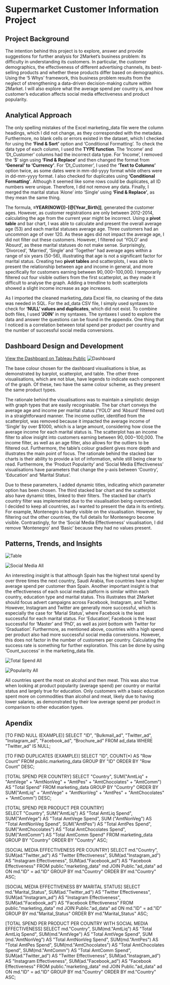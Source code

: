 # Supermarket Customer Information Project
## Project Background 
The intention behind this project is to explore, answer and provide suggestions for further analysis for 2Market’s business problem: its difficulty in understanding its customers. In particular, the customer demographics, the effectiveness of different advertising channels, its best-selling products and whether these products differ based on demographics. Using the ‘5 Whys’ framework, this business problem results from the neglect of strengthening a data-driven decision-making culture within 2Market. I will also explore what the average spend per country is, and how customer’s education affects social media effectiveness and product popularity. 

## Analytical Approach
The only spelling mistakes of the Excel marketing_data file were the column headings, which I did not change, as they corresponded with the metadata. Furthermore, no blank cells or errors existed in the dataset, which I checked for using the __‘Find & Sort’__ option and ‘Conditional Formatting’. To check the data type of each column, I used the __TYPE function__. The ‘Income’ and ‘Dt_Customer’ columns had the incorrect data type. For ‘Income’, I removed the ‘$’ sign using __‘Find & Replace’__ and then changed the format from __‘General’ to ‘Currency’__. For ‘Dt_Customer’, I used the __‘Text to Columns’__ option twice, as some dates were in mm-dd-yyyy format while others were in dd-mm-yyyy format. I also checked for duplicates using __‘Conditional Formatting’__. Although it seemed like some rows could be duplicates, all ID numbers were unique. Therefore, I did not remove any data. Finally, I merged the marital status ‘Alone’ into ‘Single’ using __‘Find & Replace’__, as they mean the same thing. 

The formula, __=YEAR(NOW())-[@[Year_Birth]]__, generated the customer ages. However, as customer registrations are only between 2012-2014, calculating the age from the current year might be incorrect. Using a __pivot table__ and bar chart, I was able to calculate and present the overall average age (53) and each marital statuses average age. Three customers had an uncommon age of over 120. As these ages did not impact the average age, I did not filter out these customers. However, I filtered out ‘YOLO’ and ‘Absurd’, as these marital statuses do not make sense. Surprisingly, ‘Divorced’, ‘Married’, ‘Single’ and ‘Together’ had average ages within a range of six years (50-56), illustrating that age is not a significant factor for marital status. Creating two __pivot tables__ and scatterplots, I was able to present the relationship between age and income in general, and more specifically for customers earning between $90,000-$100,000. I temporarily filtered out four visible outliers from the first scatterplot, as they made it difficult to analyse the graph. Adding a trendline to both scatterplots showed a slight income increase as age increases. 

As I imported the cleaned marketing_data Excel file, no cleaning of the data was needed in SQL. For the ad_data CSV file, I simply used syntaxes to check for __‘NULL’ values and duplicates__, which did not exist. To combine both files, I used __‘JOIN’__ in my syntaxes. The syntaxes I used to explore the data and answer the questions can be found in the appendix. One thing that I noticed is a correlation between total spend per product per country and the number of successful social media conversions.

## Dashboard Design and Development
[View the Dashboard on Tableau Public](https://public.tableau.com/app/profile/mattia.bieler/viz/SupermarketProjectDashboard/2MarketDashboard)
![Dashboard](https://github.com/Mattia-Bieler/Supermarket_Customer_Information_Project/assets/132078605/efc4d162-9919-4a06-9ca3-fd6c3a5bb028)

The base colour chosen for the dashboard visualisations is blue, as demonstrated by barplot, scatterplot, and table. The other three visualisations, which are not blue, have legends to indicate each component of the graph. Of these, two have the same colour scheme, as they present the same product types.

The rationale behind the visualisations was to maintain a simplistic design with graph types that are easily recognisable. The bar chart conveys the average age and income per marital status (‘YOLO’ and ‘Absurd’ filtered out) in a straightforward manner. The income outlier, identified from the scatterplot, was removed because it impacted the average income of ‘Single’ by over $1000, which is a large amount, considering how close the average income for each marital status is. The scatterplot has an income filter to allow insight into customers earning between $90,000-$100,000. The income filter, as well as an age filter, also allows for the outliers to be filtered out. Furthermore, the table’s colour gradient gives more depth and illustrates the main point of focus. The rationale behind the stacked bar charts is their ability to provide a lot of information, while still being clear to read. Furthermore, the ‘Product Popularity’ and ‘Social Media Effectiveness’ visualisations have parameters that change the y-axis between ‘Country’, ‘Education’ and ‘Marital Status’.

Due to these parameters, I added dynamic titles, indicating which parameter option has been chosen. The third stacked bar chart and the scatterplot also have dynamic titles, linked to their filters. The stacked bar chart’s country filter was implemented due to the visualisation being overcrowded. I decided to keep all countries, as I wanted to present the data in its entirety. For example, Montenegro is hardly visible on the visualisation. However, by filtering out the other countries, the full details for Montenegro become visible. Contrastingly, for the ‘Social Media Effectiveness’ visualisation, I did remove ‘Montenegro’ and ‘Basic’ because they had no values present.

## Patterns, Trends, and Insights
![Table](https://github.com/Mattia-Bieler/Supermarket_Customer_Information_Project/assets/132078605/cb7ce358-3900-41cf-aa0b-f51885ea9e7f)

![Social Media All](https://github.com/Mattia-Bieler/Supermarket_Customer_Information_Project/assets/132078605/15c1e78d-b4a0-41ab-8675-d5955eead6c0)

An interesting insight is that although Spain has the highest total spend by over three times the next country, Saudi Arabia, five countries have a higher average spend per customer than Spain. Another important insight is that the effectiveness of each social media platform is similar within each country, education type and marital status. This illustrates that 2Market should focus advert campaigns across Facebook, Instagram, and Twitter. However, Instagram and Twitter are generally more successful, which is especially the case for ‘Marial Status’, where Facebook is the least successful for each marital status. For ‘Education’, Facebook is the least successful for ‘Master’ and ‘PhD’, as well as joint bottom with Twitter for ‘Graduation’. Furthermore, as mentioned above, countries with a high spend per product also had more successful social media conversions. However, this does not factor in the number of customers per country. Calculating the success rate is something for further exploration. This can be done by using ‘Count_success’ in the marketing_data file. 

![Total Spend All](https://github.com/Mattia-Bieler/Supermarket_Customer_Information_Project/assets/132078605/fb58a19c-d768-4bcf-b931-25d4d8cf73b7)

![Popularity All](https://github.com/Mattia-Bieler/Supermarket_Customer_Information_Project/assets/132078605/dab9ec3f-5373-48d8-ac21-644167ff80d0)

All countries spent the most on alcohol and then meat. This was also true when looking at product popularity (average spend) per country or marital status and largely true for education. Only customers with a basic education spent more on commodities than alcohol and meat, likely due to having lower salaries, as demonstrated by their low average spend per product in comparison to other education types.

## Apendix
[TO FIND NULL (EXAMPLE)]
SELECT "ID", "Bulkmail_ad", "Twitter_ad", "Instagram_ad", "Facebook_ad", “Brochure_ad”
FROM ad_data
WHERE "Twitter_ad" IS NULL;

[TO FIND DUPLICATES (EXAMPLE)]
SELECT "ID", COUNT(*) AS "Row Count"
FROM public.marketing_data
GROUP BY "ID"
ORDER BY "Row Count" DESC;

[TOTAL SPEND PER COUNTRY]
SELECT "Country", SUM("AmtLiq" + "AmtVege" + "AmtNonVeg" + "AmtPes" + "AmtChocolates" + "AmtComm") AS "Total Spend"
FROM marketing_data
GROUP BY "Country"
ORDER BY SUM("AmtLiq" + "AmtVege" + "AmtNonVeg" + "AmtPes" + "AmtChocolates" + "AmtComm") DESC;

[TOTAL SPEND PER PRODUCT PER COUNTRY]             
SELECT "Country", SUM("AmtLiq") AS "Total AmtLiq Spend", SUM("AmtVege") AS "Total AmtVege Spend", 
SUM ("AmtNonVeg") AS "Total AmtNonVeg Spend", SUM("AmtPes") AS "Total AmtPes Spend", 
SUM("AmtChocolates") AS "Total AmtChocolates Spend", SUM("AmtComm") AS "Total AmtComm Spend"
FROM marketing_data
GROUP BY "Country"
ORDER BY "Country" ASC;

[SOCIAL MEDIA EFFECTIVENESS PER COUNTRY]
SELECT md."Country", SUM(ad."Twitter_ad") AS "Twitter Effectiveness", 
SUM(ad."Instagram_ad") AS "Instagram Effectiveness", 
SUM(ad."Facebook_ad") AS "Facebook Effectiveness"
FROM public."marketing_data" md
JOIN Public."ad_data" ad
ON md."ID" = ad."ID"
GROUP BY md."Country"
ORDER BY md."Country" ASC;

[SOCIAL MEDIA EFFECTIVENESS BY MARITAL STATUS]
SELECT md."Marital_Status", SUM(ad."Twitter_ad") AS "Twitter Effectiveness", 
SUM(ad."Instagram_ad") AS "Instagram Effectiveness", 
SUM(ad."Facebook_ad") AS "Facebook Effectiveness"
FROM public."marketing_data" md
JOIN Public."ad_data" ad
ON md."ID" = ad."ID"
GROUP BY md."Marital_Status"
ORDER BY md."Marital_Status" ASC;

[TOTAL SPEND PER PRODUCT PER COUNTRY WITH SOCIAL MEDIA EFFECTIVENESS]
SELECT md."Country", SUM(md."AmtLiq") AS "Total AmtLiq Spend", 
SUM(md."AmtVege") AS "Total AmtVege Spend", SUM (md."AmtNonVeg") AS "Total AmtNonVeg Spend", 
SUM(md."AmtPes") AS "Total AmtPes Spend", SUM(md."AmtChocolates") AS "Total AmtChocolates Spend", 
SUM(md."AmtComm") AS "Total AmtComm Spend", SUM(ad."Twitter_ad") AS "Twitter Effectiveness", 
SUM(ad."Instagram_ad") AS "Instagram Effectiveness", SUM(ad."Facebook_ad") AS "Facebook Effectiveness"
FROM public."marketing_data" md
JOIN Public."ad_data" ad
ON md."ID" = ad."ID"
GROUP BY md."Country"
ORDER BY md."Country" ASC;
